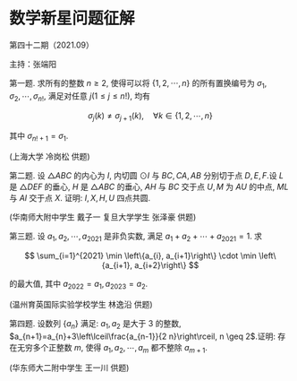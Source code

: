 # 数学新星问题征解 

第四十二期（2021.09）

主持：张端阳

第一题. 求所有的整数 $n \geq 2$, 使得可以将 $\{1,2, \cdots, n\}$ 的所有置换编号为 $\sigma_{1}, \sigma_{2}, \cdots, \sigma_{n !}$, 满足对任意 $j(1 \leq j \leq n !)$, 均有

$$
\sigma_{j}(k) \neq \sigma_{j+1}(k), \quad \forall k \in\{1,2, \cdots, n\}
$$

其中 $\sigma_{n !+1}=\sigma_{1}$.

(上海大学 冷岗松 供题)

第二题. 设 $\triangle A B C$ 的内心为 $I$, 内切圆 $\odot I$ 与 $B C, C A, A B$ 分别切于点 $D, E, F$.设 $L$ 是 $\triangle D E F$ 的垂心, $H$ 是 $\triangle A B C$ 的垂心, $A H$ 与 $B C$ 交于点 $U, M$ 为 $A U$ 的中点, $M L$ 与 $A I$ 交于点 $X$. 证明: $I, X, H, U$ 四点共圆.

(华南师大附中学生 戴子一 复旦大学学生 张泽豪 供题)

第三题. 设 $a_{1}, a_{2}, \cdots, a_{2021}$ 是非负实数, 满足 $a_{1}+a_{2}+\cdots+a_{2021}=1$. 求

$$
\sum_{i=1}^{2021} \min \left\{a_{i}, a_{i+1}\right\} \cdot \min \left\{a_{i+1}, a_{i+2}\right\}
$$

的最大值, 其中 $a_{2022}=a_{1}, a_{2023}=a_{2}$.

(温州育英国际实验学校学生 林逸沿 供题)

第四题. 设数列 $\left\{a_{n}\right\}$ 满足: $a_{1}, a_{2}$ 是大于 3 的整数, $a_{n+1}=a_{n}+3\left\lceil\frac{a_{n-1}}{2 n}\right\rceil, n \geq 2$.证明: 存在无穷多个正整数 $m$, 使得 $a_{1}, a_{2}, \cdots, a_{m}$ 都不整除 $a_{m+1}$.

(华东师大二附中学生 王一川 供题)

